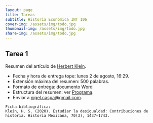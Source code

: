 ```yaml
---
layout: page
title: Tareas
subtitle: Historia Económica INT 106
cover-img: /assets/img/todo.jpg
thumbnail-img: /assets/img/todo.jpg
share-img: /assets/img/todo.jpg
---
```


## Tarea 1
Resumen del artículo de [Herbert Klein](https://nigelcaspa.github.io/historiaeconomica/pdf/2020_Klein-Estudiar_Desigualdad_Historia.pdf).
- Fecha y hora de entrega tope: lunes 2 de agosto, 16:29.
- Extensión máxima del resumen: 500 palabras.
- Formato de entrega: documento Word
- Estructura del resumen: ver [Programa](programa.md).
- Enviar a [nigel.caspa@gmail.com](mailto:nigel.caspa@gmail.com).
~~~
Ficha bibliográfica: 
Klein, H. S. (2020). Estudiar la desigualdad: Contribuciones de historia. Historia Mexicana, 70(3), 1437–1743. 
~~~